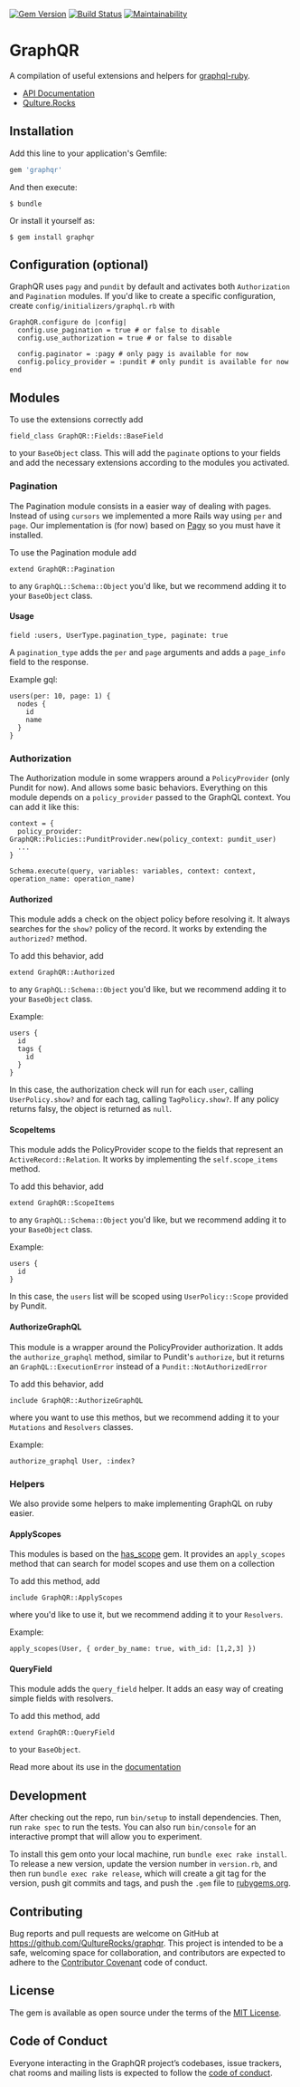 [![Gem Version](https://badge.fury.io/rb/graphqr.svg)](https://rubygems.org/gems/graphqr)
[![Build Status](https://travis-ci.com/QultureRocks/graphqr.svg?branch=master)](https://travis-ci.com/QultureRocks/graphqr)
[![Maintainability](https://api.codeclimate.com/v1/badges/7f7b51e89e8fe4de1b23/maintainability)](https://codeclimate.com/github/QultureRocks/graphqr/maintainability)

# GraphQR

A compilation of useful extensions and helpers for [graphql-ruby](https://github.com/rmosolgo/graphql-ruby).

- [API Documentation](https://qulturerocks.github.io/graphqr/)
- [Qulture.Rocks](https://qulture.rocks)


## Installation

Add this line to your application's Gemfile:

```ruby
gem 'graphqr'
```

And then execute:

    $ bundle

Or install it yourself as:

    $ gem install graphqr

## Configuration (optional)

GraphQR uses `pagy` and `pundit` by default and activates both `Authorization` and `Pagination` modules.
If you'd like to create a specific configuration, create `config/initializers/graphql.rb` with

```
GraphQR.configure do |config|
  config.use_pagination = true # or false to disable
  config.use_authorization = true # or false to disable

  config.paginator = :pagy # only pagy is available for now
  config.policy_provider = :pundit # only pundit is available for now
end
```

## Modules

To use the extensions correctly add
```
field_class GraphQR::Fields::BaseField
```

to your `BaseObject` class. This will add the `paginate` options to your fields and add the necessary extensions according to the modules you activated.

### Pagination

The Pagination module consists in a easier way of dealing with pages. Instead of using `cursors` we implemented a more Rails way using `per` and `page`.
Our implementation is (for now) based on [Pagy](https://github.com/ddnexus/pagy) so you must have it installed.

To use the Pagination module add

```
extend GraphQR::Pagination
```

to any `GraphQL::Schema::Object` you'd like, but we recommend adding it to your `BaseObject` class.

#### Usage

```
field :users, UserType.pagination_type, paginate: true
```

A `pagination_type` adds the `per` and `page` arguments and adds a `page_info` field to the response.

Example gql:
```
users(per: 10, page: 1) {
  nodes {
    id
    name
  }
}
```

### Authorization

The Authorization module in some wrappers around a `PolicyProvider` (only Pundit for now). And allows some basic behaviors.
Everything on this module depends on a `policy_provider` passed to the GraphQL context. You can add it like this:

```
context = {
  policy_provider: GraphQR::Policies::PunditProvider.new(policy_context: pundit_user)
  ...
}

Schema.execute(query, variables: variables, context: context, operation_name: operation_name)
```

#### Authorized

This module adds a check on the object policy before resolving it. It always searches for the `show?` policy of the record.
It works by extending the `authorized?` method.

To add this behavior, add
```
extend GraphQR::Authorized
```
to any `GraphQL::Schema::Object` you'd like, but we recommend adding it to your `BaseObject` class.

Example:

```
users {
  id
  tags {
    id
  }
}
```

In this case, the authorization check will run for each `user`, calling `UserPolicy.show?` and for each tag, calling `TagPolicy.show?`.
If any policy returns falsy, the object is returned as `null`.

#### ScopeItems

This module adds the PolicyProvider scope to the fields that represent an `ActiveRecord::Relation`. It works by implementing the `self.scope_items` method.

To add this behavior, add
```
extend GraphQR::ScopeItems
```
to any `GraphQL::Schema::Object` you'd like, but we recommend adding it to your `BaseObject` class.

Example:

```
users {
  id
}
```

In this case, the `users` list will be scoped using `UserPolicy::Scope` provided by Pundit.

#### AuthorizeGraphQL

This module is a wrapper around the PolicyProvider authorization.
It adds the `authorize_graphql` method, similar to Pundit's `authorize`, but it returns an `GraphQL::ExecutionError` instead of a `Pundit::NotAuthorizedError`

To add this behavior, add
```
include GraphQR::AuthorizeGraphQL
```
where you want to use this methos, but we recommend adding it to your `Mutations` and `Resolvers` classes.

Example:

```
authorize_graphql User, :index?
```

### Helpers

We also provide some helpers to make implementing GraphQL on ruby easier.

#### ApplyScopes

This modules is based on the [has_scope](https://github.com/plataformatec/has_scope/) gem.
It provides an `apply_scopes` method that can search for model scopes and use them on a collection

To add this method, add
```
include GraphQR::ApplyScopes
```
where you'd like to use it, but we recommend adding it to your `Resolvers`.

Example:

```
apply_scopes(User, { order_by_name: true, with_id: [1,2,3] })
```

#### QueryField

This module adds the `query_field` helper.
It adds an easy way of creating simple fields with resolvers.

To add this method, add
```
extend GraphQR::QueryField
```
to your `BaseObject`.

Read more about its use in the [documentation](https://qulturerocks.github.io/graphqr/GraphQR/QueryField.html)


## Development

After checking out the repo, run `bin/setup` to install dependencies. Then, run `rake spec` to run the tests. You can also run `bin/console` for an interactive prompt that will allow you to experiment.

To install this gem onto your local machine, run `bundle exec rake install`. To release a new version, update the version number in `version.rb`, and then run `bundle exec rake release`, which will create a git tag for the version, push git commits and tags, and push the `.gem` file to [rubygems.org](https://rubygems.org).

## Contributing

Bug reports and pull requests are welcome on GitHub at https://github.com/QultureRocks/graphqr. This project is intended to be a safe, welcoming space for collaboration, and contributors are expected to adhere to the [Contributor Covenant](http://contributor-covenant.org) code of conduct.

## License

The gem is available as open source under the terms of the [MIT License](https://opensource.org/licenses/MIT).

## Code of Conduct

Everyone interacting in the GraphQR project’s codebases, issue trackers, chat rooms and mailing lists is expected to follow the [code of conduct](https://github.com/QultureRocks/graphqr/blob/master/CODE_OF_CONDUCT.md).
